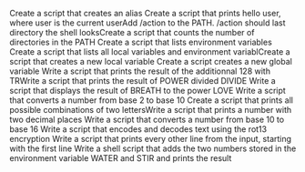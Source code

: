 Create a script that creates an alias
Create a script that prints hello user, where user is the current userAdd /action to the PATH. /action should last directory the shell looksCreate a script that counts the number of directories in the PATH
Create a script that lists environment variables
Create a script that lists all local variables and environment variablCreate a script that creates a new local variable
Create a script creates a new global variable
Write a script that prints the result of the additionnal 128 with TRWrite a script that prints the result of POWER divided DIVIDE
Write a script that displays the result of BREATH to the power LOVE
Write a script that converts a number from base 2 to base 10
Create a script that prints all possible combinations of two lettersWrite a script that prints a number with two decimal places
Write a script that converts a number from base 10 to base 16
Write a script that encodes and decodes text using the rot13 encryption
Write a script that prints every other line from the input, starting with the first line
Write a shell script that adds the two numbers stored in the environment variable WATER and STIR and prints the result
